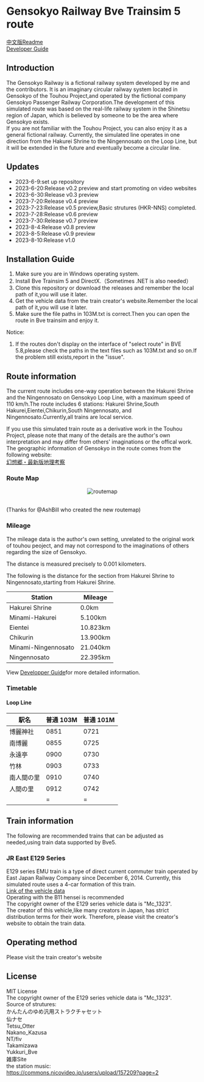 # Gensokyo Railway Bve Trainsim 5 route
[中文版Readme](https://github.com/noname390/BVE-Gensokyo-Railway/blob/main/README_zh_cn.md)<br>
[Developer Guide](https://github.com/noname390/BVE-Gensokyo-Railway/blob/main/dev.md)<br>

## Introduction
The Gensokyo Railway is a fictional railway system developed by me and the contributors. It is an imaginary circular railway system located in Gensokyo of the Touhou Project,and operated by the fictional company Gensokyo Passenger Railway Corporation.The development of this simulated route was based on the real-life railway system in the Shinetsu region of Japan, which is believed by someone to be the area where Gensokyo exists.<br>
If you are not familiar with the Touhou Project, you can also enjoy it as a general fictional railway.
Currently, the simulated line operates in one direction from the Hakurei Shrine to the Ningennosato on the Loop Line, but it will be extended in the future and eventually become a circular line.
## Updates
- 2023-6-9:set up repository
- 2023-6-20:Release v0.2 preview and start promoting on video websites
- 2023-6-30:Release v0.3 preview
- 2023-7-20:Release v0.4 preview
- 2023-7-23:Release v0.5 preview,Basic strutures (HKR-NNS) completed.
- 2023-7-28:Release v0.6 preview
- 2023-7-30:Release v0.7 preview
- 2023-8-4:Release v0.8 preview
- 2023-8-5:Release v0.9 preview
- 2023-8-10:Release v1.0

## Installation Guide
1. Make sure you are in Windows operating system.
2. Install Bve Trainsim 5 and DirectX.（Sometimes .NET is also needed）
3. Clone this repository or download the releases and remember the local path of it,you will use it later.
4. Get the vehicle data from the train creator's website.Remember the local path of it,you will use it later.
5. Make sure the file paths in 103M.txt is correct.Then you can open the route in Bve trainsim and enjoy it.<br>

Notice:
1. If the routes don't display on the interface of "select route" in BVE 5.8,please check the paths in the text files such as 103M.txt and so on.If the problem still exists,report in the "issue".    

## Route information
The current route includes one-way operation between the Hakurei Shrine and the Ningennosato on Gensokyo Loop Line, with a maximum speed of 110 km/h.The route includes 6 stations:  Hakurei Shrine,South Hakurei,Eientei,Chikurin,South Ningennosato, and Ningennosato.Currently,all trains are local service. 

If you use this simulated train route as a derivative work in the Touhou Project, please note that many of the details are the author's own interpretation and may differ from others' imaginations or the offical work. The geographic information of Gensokyo in the route comes from the following website:<br>
[幻想郷・最新版地理考察](https://yotogiluminary.wixsite.com/website/post/000014)<br>
### Route Map
<p align="center">
    <img src="https://github.com/noname390/BVE-Gensokyo-Railway/blob/main/intro/Gensokyo_CircleLine_RailMap.png" alt="routemap";>
</p>
<br>
(Thanks for @AshBill who created the new routemap)

### Mileage
The mileage data is the author's own setting, unrelated to the original work of touhou peoject, and may not correspond to the imaginations of others regarding the size of Gensokyo. 

The distance is measured precisely to 0.001 kilometers. 

The following is the distance for the section from Hakurei Shrine to Ningennosato,starting from Hakurei Shrine.

| Station | Mileage |
|--- |---|
| Hakurei Shrine | 0.0km |
| Minami-Hakurei | 5.100km |
| Eientei | 10.823km |
| Chikurin | 13.900km |
| Minami-Ningennosato | 21.040km |
| Ningennosato | 22.395km |

View [Developper Guide](https://github.com/noname390/BVE-Gensokyo-Railway/blob/main/dev.md)for more detailed information.
### Timetable
#### Loop Line

|駅名      |普通 103M|普通 101M|
|---       |---      |---     |
|博麗神社  |    0851  | 0721   | 
|南博麗    | 	0855  |0725   |
|永遠亭    | 	0900  |0730    |
|竹林      | 	0903  |0733   |
|南人間の里| 	0910  |0740    |
|人間の里  | 	0912  |0742    |
|         | 	=	  |  =     |

## Train information
The following are recommended trains that can be adjusted as needed,using train data supported by Bve5.
### JR East E129 Series
E129 series EMU train is a type of direct current commuter train operated by East Japan Railway Company since December 6, 2014. Currently, this simulated route uses a 4-car formation of this train.<br>
[Link of the vehicle data](https://mc1323bve.blogspot.com/2020/03/jr-e129.html)<br>
Operating with the B11 hensei is recommended<br>
The copyright owner of the E129 series vehicle data is "Mc_1323".<br>
The creator of this vehicle,like many creators in Japan, has strict distribution terms for their work. Therefore, please visit the creator's website to obtain the train data.<br>
## Operating method
Please visit the train creator's website
## License
MIT License<br>
The copyright owner of the E129 series vehicle data is "Mc_1323".<br>
Source of strutures:<br>
かんたんのゆめ汎用ストラクチャセット<br>
仙ナセ<br>
Tetsu_Otter<br>
Nakano_Kazusa<br>
NT/fiv<br>
Takamizawa<br>
Yukkuri_Bve<br>
雑庫Site<br>
the station music:<br>
https://commons.nicovideo.jp/users/upload/157209?page=2
